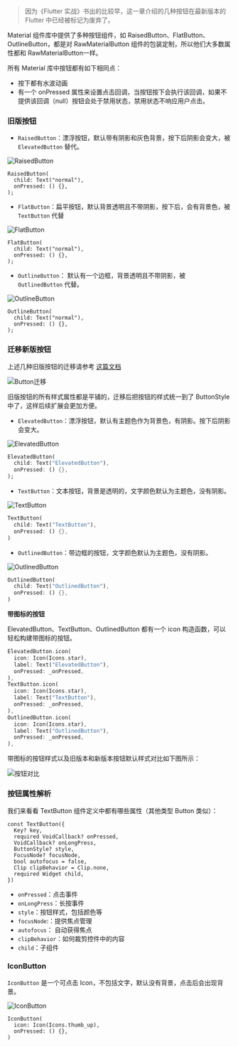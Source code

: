 > 因为《Flutter 实战》书出的比较早，这一章介绍的几种按钮在最新版本的 Flutter 中已经被标记为废弃了。

Material 组件库中提供了多种按钮组件，如 RaisedButton、FlatButton、OutlineButton，都是对 RawMaterialButton 组件的包装定制，所以他们大多数属性都和 RawMaterialButton一样。

所有  Material 库中按钮都有如下相同点：

- 按下都有水波动画
- 有一个 onPressed 属性来设置点击回调，当按钮按下会执行该回调，如果不提供该回调（null）按钮会处于禁用状态，禁用状态不响应用户点击。

### 旧版按钮

- `RaisedButton`：漂浮按钮，默认带有阴影和灰色背景，按下后阴影会变大，被 `ElevatedButton` 替代。

![RaisedButton](https://gitee.com/owenlee233/image_store/raw/master/202109250041123.png)

```
RaisedButton(
  child: Text("normal"),
  onPressed: () {},
);
```

- `FlatButton`：扁平按钮，默认背景透明且不带阴影，按下后，会有背景色，被 `TextButton` 代替

![FlatButton](https://gitee.com/owenlee233/image_store/raw/master/202109250042165.png)

```
FlatButton(
  child: Text("normal"),
  onPressed: () {},
);
```

- `OutlineButton`： 默认有一个边框，背景透明且不带阴影，被 `OutlinedButton` 代替。

![OutlineButton](https://gitee.com/owenlee233/image_store/raw/master/202109250043239.png)

```
OutlineButton(
  child: Text("normal"),
  onPressed: () {},
);
```

### 迁移新版按钮

上述几种旧版按钮的迁移请参考 [这篇文档](https://docs.google.com/document/d/1yohSuYrvyya5V1hB6j9pJskavCdVq9sVeTqSoEPsWH0/edit)

![Button迁移](https://gitee.com/owenlee233/image_store/raw/master/202109250044698.png)

旧版按钮的所有样式属性都是平铺的，迁移后把按钮的样式统一到了 ButtonStyle 中了，这样后续扩展会更加方便。

- `ElevatedButton`：漂浮按钮，默认有主题色作为背景色，有阴影。按下后阴影会变大。

![ElevatedButton](https://gitee.com/owenlee233/image_store/raw/master/202109250056532.png)

```dart
ElevatedButton(
  child: Text("ElevatedButton"),
  onPressed: () {},
);
```

- `TextButton`：文本按钮，背景是透明的，文字颜色默认为主题色，没有阴影。

![TextButton](https://gitee.com/owenlee233/image_store/raw/master/202109250058179.png)

```dart
TextButton(
  child: Text("TextButton"),
  onPressed: () {},
)
```

- `OutlinedButton`：带边框的按钮，文字颜色默认为主题色，没有阴影。

![OutlinedButton](https://gitee.com/owenlee233/image_store/raw/master/202109250100284.png)

```dart
OutlinedButton(
  child: Text("OutlinedButton"),
  onPressed: () {},
)
```

**带图标的按钮**

ElevatedButton、TextButton、OutlinedButton 都有一个  icon 构造函数，可以轻松构建带图标的按钮。

```dart
ElevatedButton.icon(
  icon: Icon(Icons.star),
  label: Text("ElevatedButton"),
  onPressed: _onPressed,
),
TextButton.icon(
  icon: Icon(Icons.star),
  label: Text("TextButton"),
  onPressed: _onPressed,
),
OutlinedButton.icon(
  icon: Icon(Icons.star),
  label: Text("OutlinedButton"),
  onPressed: _onPressed,
),
```

带图标的按钮样式以及旧版本和新版本按钮默认样式对比如下图所示：

![按钮对比](https://gitee.com/owenlee233/image_store/raw/master/202109250102960.png)



### 按钮属性解析

我们来看看 TextButton 组件定义中都有哪些属性（其他类型 Button 类似）：

```
const TextButton({
  Key? key,
  required VoidCallback? onPressed,
  VoidCallback? onLongPress,
  ButtonStyle? style,
  FocusNode? focusNode,
  bool autofocus = false,
  Clip clipBehavior = Clip.none,
  required Widget child,
})
```

-   `onPressed`：点击事件
-   `onLongPress`：长按事件
-   `style`：按钮样式，包括颜色等
-   `focusNode`:：提供焦点管理
-   `autofocus`： 自动获得焦点
-   `clipBehavior`：如何裁剪控件中的内容
-   `child`：子组件

### IconButton

`IconButton` 是一个可点击 Icon，不包括文字，默认没有背景，点击后会出现背景。

![IconButton](https://gitee.com/owenlee233/image_store/raw/master/202109250047400.png)

```
IconButton(
  icon: Icon(Icons.thumb_up),
  onPressed: () {},
)
```

